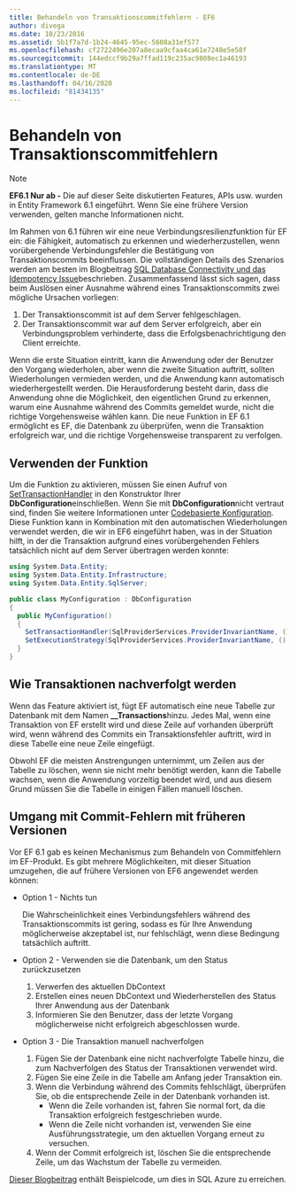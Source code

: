 ```yaml
---
title: Behandeln von Transaktionscommitfehlern - EF6
author: divega
ms.date: 10/23/2016
ms.assetid: 5b1f7a7d-1b24-4645-95ec-5608a31ef577
ms.openlocfilehash: cf2722496e207a8ecaa9cfaa4ca61e7248e5e58f
ms.sourcegitcommit: 144edccf9b29a7ffad119c235ac9808ec1a46193
ms.translationtype: MT
ms.contentlocale: de-DE
ms.lasthandoff: 04/16/2020
ms.locfileid: "81434135"
---
```

# <a name="handling-transaction-commit-failures"></a>Behandeln von Transaktionscommitfehlern
> [!NOTE]
> **EF6.1 Nur ab -** Die auf dieser Seite diskutierten Features, APIs usw. wurden in Entity Framework 6.1 eingeführt. Wenn Sie eine frühere Version verwenden, gelten manche Informationen nicht.  

Im Rahmen von 6.1 führen wir eine neue Verbindungsresilienzfunktion für EF ein: die Fähigkeit, automatisch zu erkennen und wiederherzustellen, wenn vorübergehende Verbindungsfehler die Bestätigung von Transaktionscommits beeinflussen. Die vollständigen Details des Szenarios werden am besten im Blogbeitrag [SQL Database Connectivity und das Idempotency Issue](https://docs.microsoft.com/archive/blogs/adonet/sql-database-connectivity-and-the-idempotency-issue)beschrieben.  Zusammenfassend lässt sich sagen, dass beim Auslösen einer Ausnahme während eines Transaktionscommits zwei mögliche Ursachen vorliegen:  

1. Der Transaktionscommit ist auf dem Server fehlgeschlagen.
2. Der Transaktionscommit war auf dem Server erfolgreich, aber ein Verbindungsproblem verhinderte, dass die Erfolgsbenachrichtigung den Client erreichte.  

Wenn die erste Situation eintritt, kann die Anwendung oder der Benutzer den Vorgang wiederholen, aber wenn die zweite Situation auftritt, sollten Wiederholungen vermieden werden, und die Anwendung kann automatisch wiederhergestellt werden. Die Herausforderung besteht darin, dass die Anwendung ohne die Möglichkeit, den eigentlichen Grund zu erkennen, warum eine Ausnahme während des Commits gemeldet wurde, nicht die richtige Vorgehensweise wählen kann. Die neue Funktion in EF 6.1 ermöglicht es EF, die Datenbank zu überprüfen, wenn die Transaktion erfolgreich war, und die richtige Vorgehensweise transparent zu verfolgen.  

## <a name="using-the-feature"></a>Verwenden der Funktion  

Um die Funktion zu aktivieren, müssen Sie einen Aufruf von [SetTransactionHandler](https://msdn.microsoft.com/library/system.data.entity.dbconfiguration.setdefaulttransactionhandler.aspx) in den Konstruktor Ihrer **DbConfiguration**einschließen. Wenn Sie mit **DbConfiguration**nicht vertraut sind, finden Sie weitere Informationen unter [Codebasierte Konfiguration](~/ef6/fundamentals/configuring/code-based.md). Diese Funktion kann in Kombination mit den automatischen Wiederholungen verwendet werden, die wir in EF6 eingeführt haben, was in der Situation hilft, in der die Transaktion aufgrund eines vorübergehenden Fehlers tatsächlich nicht auf dem Server übertragen werden konnte:  

``` csharp
using System.Data.Entity;
using System.Data.Entity.Infrastructure;
using System.Data.Entity.SqlServer;

public class MyConfiguration : DbConfiguration  
{
  public MyConfiguration()  
  {  
    SetTransactionHandler(SqlProviderServices.ProviderInvariantName, () => new CommitFailureHandler());  
    SetExecutionStrategy(SqlProviderServices.ProviderInvariantName, () => new SqlAzureExecutionStrategy());  
  }  
}
```  

## <a name="how-transactions-are-tracked"></a>Wie Transaktionen nachverfolgt werden  

Wenn das Feature aktiviert ist, fügt EF automatisch eine neue Tabelle zur Datenbank mit dem Namen **__Transactions**hinzu. Jedes Mal, wenn eine Transaktion von EF erstellt wird und diese Zeile auf vorhanden überprüft wird, wenn während des Commits ein Transaktionsfehler auftritt, wird in diese Tabelle eine neue Zeile eingefügt.  

Obwohl EF die meisten Anstrengungen unternimmt, um Zeilen aus der Tabelle zu löschen, wenn sie nicht mehr benötigt werden, kann die Tabelle wachsen, wenn die Anwendung vorzeitig beendet wird, und aus diesem Grund müssen Sie die Tabelle in einigen Fällen manuell löschen.  

## <a name="how-to-handle-commit-failures-with-previous-versions"></a>Umgang mit Commit-Fehlern mit früheren Versionen

Vor EF 6.1 gab es keinen Mechanismus zum Behandeln von Commitfehlern im EF-Produkt. Es gibt mehrere Möglichkeiten, mit dieser Situation umzugehen, die auf frühere Versionen von EF6 angewendet werden können:  

* Option 1 - Nichts tun  

  Die Wahrscheinlichkeit eines Verbindungsfehlers während des Transaktionscommits ist gering, sodass es für Ihre Anwendung möglicherweise akzeptabel ist, nur fehlschlägt, wenn diese Bedingung tatsächlich auftritt.  

* Option 2 - Verwenden sie die Datenbank, um den Status zurückzusetzen  

  1. Verwerfen des aktuellen DbContext  
  2. Erstellen eines neuen DbContext und Wiederherstellen des Status Ihrer Anwendung aus der Datenbank  
  3. Informieren Sie den Benutzer, dass der letzte Vorgang möglicherweise nicht erfolgreich abgeschlossen wurde.  

* Option 3 - Die Transaktion manuell nachverfolgen  

  1. Fügen Sie der Datenbank eine nicht nachverfolgte Tabelle hinzu, die zum Nachverfolgen des Status der Transaktionen verwendet wird.  
  2. Fügen Sie eine Zeile in die Tabelle am Anfang jeder Transaktion ein.  
  3. Wenn die Verbindung während des Commits fehlschlägt, überprüfen Sie, ob die entsprechende Zeile in der Datenbank vorhanden ist.  
     - Wenn die Zeile vorhanden ist, fahren Sie normal fort, da die Transaktion erfolgreich festgeschrieben wurde.  
     - Wenn die Zeile nicht vorhanden ist, verwenden Sie eine Ausführungsstrategie, um den aktuellen Vorgang erneut zu versuchen.  
  4. Wenn der Commit erfolgreich ist, löschen Sie die entsprechende Zeile, um das Wachstum der Tabelle zu vermeiden.  

[Dieser Blogbeitrag](https://docs.microsoft.com/archive/blogs/adonet/sql-database-connectivity-and-the-idempotency-issue) enthält Beispielcode, um dies in SQL Azure zu erreichen.  
